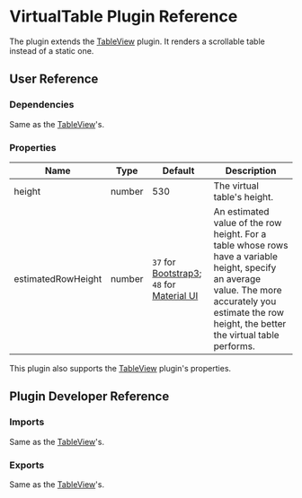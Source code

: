 # VirtualTable Plugin Reference

The plugin extends the [TableView](table-view.md) plugin. It renders a scrollable table instead of a static one.

## User Reference

### Dependencies

Same as the [TableView](table-view.md#dependencies)'s.

### Properties

Name | Type | Default | Description
-----|------|---------|------------
height | number | 530 | The virtual table's height.
estimatedRowHeight | number | `37` for [Bootstrap3](https://www.npmjs.com/package/@devexpress/dx-react-grid-bootstrap3); `48` for [Material UI](https://www.npmjs.com/package/@devexpress/dx-react-grid-material-ui) | An estimated value of the row height. For a table whose rows have a variable height, specify an average value. The more accurately you estimate the row height, the better the virtual table performs.

This plugin also supports the [TableView](table-view.md#properties) plugin's properties.

## Plugin Developer Reference

### Imports

Same as the [TableView](table-view.md#imports)'s.

### Exports

Same as the [TableView](table-view.md#exports)'s.
